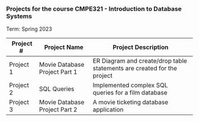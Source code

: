 ### Projects for the course CMPE321 - Introduction to Database Systems

Term: Spring 2023

| Project # | Project Name | Project Description |
|----|----|----|
| Project 1 | Movie Database Project Part 1 | ER Diagram and create/drop table statements are created for the project |
| Project 2 | SQL Queries | Implemented complex SQL queries for a film database |
| Project 3 | Movie Database Project Part 2 | A movie ticketing database application |
